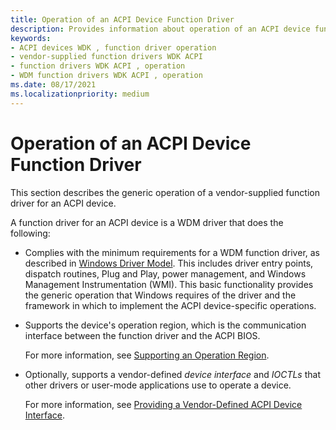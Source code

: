 ```yaml
---
title: Operation of an ACPI Device Function Driver
description: Provides information about operation of an ACPI device function driver
keywords:
- ACPI devices WDK , function driver operation
- vendor-supplied function drivers WDK ACPI
- function drivers WDK ACPI , operation
- WDM function drivers WDK ACPI , operation
ms.date: 08/17/2021
ms.localizationpriority: medium
---
```


# Operation of an ACPI Device Function Driver

This section describes the generic operation of a vendor-supplied function driver for an ACPI device.

A function driver for an ACPI device is a WDM driver that does the following:

- Complies with the minimum requirements for a WDM function driver, as described in [Windows Driver Model](../kernel/introduction-to-wdm.md). This includes driver entry points, dispatch routines, Plug and Play, power management, and Windows Management Instrumentation (WMI). This basic functionality provides the generic operation that Windows requires of the driver and the framework in which to implement the ACPI device-specific operations.

- Supports the device's operation region, which is the communication interface between the function driver and the ACPI BIOS.

    For more information, see [Supporting an Operation Region](supporting-an-operation-region.md).

- Optionally, supports a vendor-defined *device interface* and *IOCTLs* that other drivers or user-mode applications use to operate a device.

    For more information, see [Providing a Vendor-Defined ACPI Device Interface](providing-a-vendor-defined-acpi-device-interface.md).
